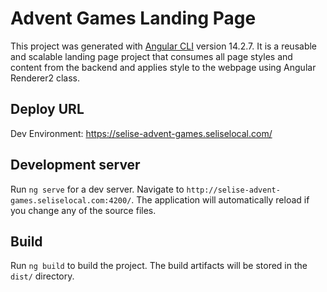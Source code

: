 # Advent Games Landing Page

This project was generated with [Angular CLI](https://github.com/angular/angular-cli) version 14.2.7. It is a reusable and scalable landing page project that consumes all page styles and content from the backend and applies style to the webpage using Angular Renderer2 class.

## Deploy URL

Dev Environment: https://selise-advent-games.seliselocal.com/

## Development server

Run `ng serve` for a dev server. Navigate to `http://selise-advent-games.seliselocal.com:4200/`. The application will automatically reload if you change any of the source files.

## Build

Run `ng build` to build the project. The build artifacts will be stored in the `dist/` directory.
